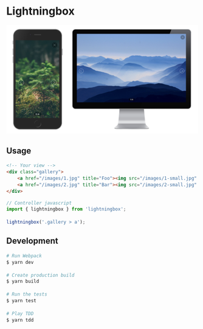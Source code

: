 # Lightningbox

![Lightningbox javascript image viewer](screenshots/screenshot.png "Lightningbox javascript image viewer")

## Usage
```html
<!-- Your view -->
<div class="gallery">
    <a href="/images/1.jpg" title="Foo"><img src="/images/1-small.jpg" alt="Foo" /></a>
    <a href="/images/2.jpg" title="Bar"><img src="/images/2-small.jpg" alt="Bar" /></a>
</div>
```

```javascript
// Controller javascript
import { lightningbox } from 'lightningbox';

lightningbox('.gallery > a');
```

## Development
```bash
# Run Webpack
$ yarn dev

# Create production build
$ yarn build

# Run the tests
$ yarn test

# Play TDD
$ yarn tdd
```